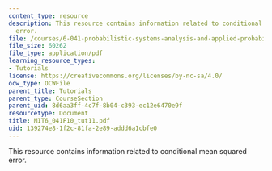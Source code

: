 ```yaml
---
content_type: resource
description: This resource contains information related to conditional mean squared
  error.
file: /courses/6-041-probabilistic-systems-analysis-and-applied-probability-fall-2010/139274e81f2c81fa2e89addd6a1cbfe0_MIT6_041F10_tut11.pdf
file_size: 60262
file_type: application/pdf
learning_resource_types:
- Tutorials
license: https://creativecommons.org/licenses/by-nc-sa/4.0/
ocw_type: OCWFile
parent_title: Tutorials
parent_type: CourseSection
parent_uid: 8d6aa3ff-4c7f-8b04-c393-ec12e6470e9f
resourcetype: Document
title: MIT6_041F10_tut11.pdf
uid: 139274e8-1f2c-81fa-2e89-addd6a1cbfe0
---
```

This resource contains information related to conditional mean squared error.